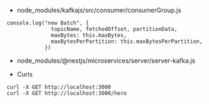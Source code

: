 - node_modules/kafkajs/src/consumer/consumerGroup.js

```
console.log("new Batch", {
              topicName, fetchedOffset, partitionData,
              maxBytes: this.maxBytes,
              maxBytesPerPartition: this.maxBytesPerPartition,
            })
```

- node_modules/@nestjs/microservices/server/server-kafka.js

- Curls

```
curl -X GET http://localhost:3000
curl -X GET http://localhost:3000/hero
```
